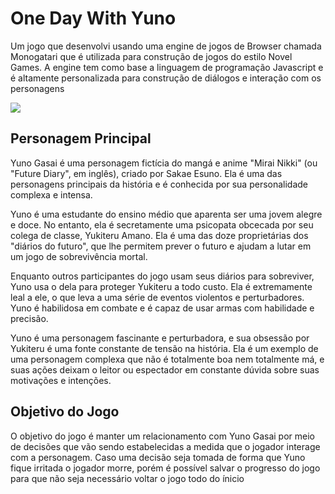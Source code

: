 # One Day With Yuno

Um jogo que desenvolvi usando uma engine de jogos de Browser chamada Monogatari que é utilizada para construção de jogos do estilo Novel Games. A engine tem como base a linguagem de programação Javascript e é altamente personalizada para construção de diálogos e interação com os personagens

<img src = "yuno.png">

## Personagem Principal
Yuno Gasai é uma personagem fictícia do mangá e anime "Mirai Nikki" (ou "Future Diary", em inglês), criado por Sakae Esuno. Ela é uma das personagens principais da história e é conhecida por sua personalidade complexa e intensa.

Yuno é uma estudante do ensino médio que aparenta ser uma jovem alegre e doce. No entanto, ela é secretamente uma psicopata obcecada por seu colega de classe, Yukiteru Amano. Ela é uma das doze proprietárias dos "diários do futuro", que lhe permitem prever o futuro e ajudam a lutar em um jogo de sobrevivência mortal.

Enquanto outros participantes do jogo usam seus diários para sobreviver, Yuno usa o dela para proteger Yukiteru a todo custo. Ela é extremamente leal a ele, o que leva a uma série de eventos violentos e perturbadores. Yuno é habilidosa em combate e é capaz de usar armas com habilidade e precisão.

Yuno é uma personagem fascinante e perturbadora, e sua obsessão por Yukiteru é uma fonte constante de tensão na história. Ela é um exemplo de uma personagem complexa que não é totalmente boa nem totalmente má, e suas ações deixam o leitor ou espectador em constante dúvida sobre suas motivações e intenções.

## Objetivo do Jogo

O objetivo do jogo é manter um relacionamento com Yuno Gasai por meio de decisões que vão sendo estabelecidas a medida que o jogador interage com a personagem. Caso uma decisão seja tomada de forma que Yuno fique irritada o jogador morre, porém é possível salvar o progresso do jogo para que não seja necessário voltar o jogo todo do ínicio
